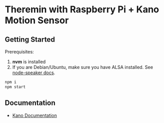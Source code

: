 # Theremin with Raspberry Pi + Kano Motion Sensor

## Getting Started

Prerequisites:

1. **nvm** is installed
2. If you are Debian/Ubuntu, make sure you have ALSA installed. See [node-speaker docs](https://github.com/TooTallNate/node-speaker).

```sh
npm i
npm start
```

## Documentation

* [Kano Documentation](https://github.com/KanoComputing/community-sdk/tree/nodejs)
